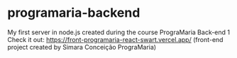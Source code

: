 # programaria-backend
My first server in node.js created during the course PrograMaria Back-end 1
Check it out: https://front-programaria-react-swart.vercel.app/ (front-end project created by Simara Conceição PrograMaria)
